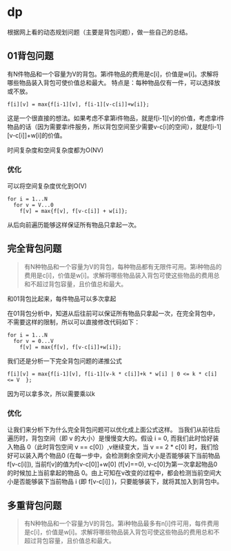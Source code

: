 # dp

根据网上看的动态规划问题（主要是背包问题），做一些自己的总结。
## 01背包问题

有N件物品和一个容量为V的背包。第i件物品的费用是c[i]，价值是w[i]。求解将哪些物品装入背包可使价值总和最大。
特点是：每种物品仅有一件，可以选择放或不放。
```
f[i][v] = max{f[i-1][v], f[i-1][v-c[i]]+w[i]};
```
这是一个很直接的想法。如果考虑不拿第i件物品，就是f[i-1][v]的价值，考虑拿i件物品的话（因为需要拿i件服务，所以背包空间至少需要v-c[i]的空间），就是f[i-1][v-c[i]]+w[i]的价值。

时间复杂度和空间复杂度都为O(NV)

### 优化

可以将空间复杂度优化到O(V)

```
for i = 1...N
  for v = V...0
    f[v] = max{f[v], f[v-c[i]] + w[i]};
```

从后向前遍历能够这样保证所有物品只拿起一次。

## 完全背包问题
> 有N种物品和一个容量为V的背包，每种物品都有无限件可用。第i种物品的费用是c[i]，价值是w[i]。求解将哪些物品装入背包可使这些物品的费用总和不超过背包容量，且价值总和最大。

和01背包比起来，每件物品可以多次拿起

在01背包分析中，知道从后往前可以保证所有物品只拿起一次，在完全背包中，不需要这样的限制，所以可以直接修改代码如下：
```
for i = 1...N
  for v = 0...V
    f[v] = max{f[v], f[v-c[i]]+w[i]};
 ```
 我们还是分析一下完全背包问题的递推公式
 ```
 f[i][v] = max{f[i-1][v], f[i-1][v-k * c[i]]+k * w[i] | 0 <= k * c[i] <= V  };
 ```
 因为可以拿多次，所以需要乘以k
 
### 优化
让我们来分析下为什么完全背包问题可以优化成上面公式这样。
当我们从前往后遍历时，背包空间（即 v 的大小）是慢慢变大的。假设 i = 0, 而我们此时恰好装入物品 0（此时背包空间 v == c[0]）,v继续变大，当 v == 2 * c[0] 时，我们恰好可以装入两个物品0 (在每一步中，会检测剩余空间大小是否能够装下当前物品 f[v-c[i]]), 当前f[v]的值为f[v-c[0]]+w[0] (f[v]==0), v-c[0]为第一次拿起物品0 的时候加上当前拿起的物品 0。由上可知在v改变的过程中，都会检测当前空间大小是否能够装下当前物品 i (即 f[v-c[i]] )，只要能够装下，就将其加入到背包中。

 
## 多重背包问题
> 有N种物品和一个容量为V的背包。第i种物品最多有n[i]件可用，每件费用是c[i]，价值是w[i]。求解将哪些物品装入背包可使这些物品的费用总和不超过背包容量，且价值总和最大。
